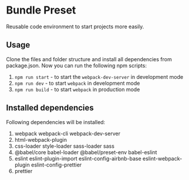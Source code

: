 # Bundle Preset

Reusable code environment to start projects more easily.

## Usage

Clone the files and folder structure and install all dependencies from package.json. Now you can run the following npm scripts:

1. `npm run start` - to start the `webpack-dev-server` in development mode
2. `npm run dev` - to start `webpack` in development mode
3. `npm run build` - to start `webpack` in production mode

## Installed dependencies

Following dependencies will be installed:

1. webpack webpack-cli webpack-dev-server
2. html-webpack-plugin
3. css-loader style-loader sass-loader sass
4. @babel/core babel-loader @babel/preset-env babel-eslint
5. eslint eslint-plugin-import eslint-config-airbnb-base eslint-webpack-plugin eslint-config-prettier
6. prettier
